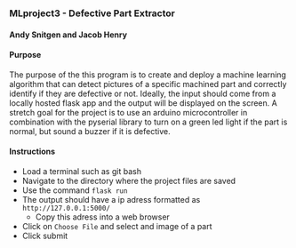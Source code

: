 ### MLproject3 - Defective Part Extractor
#### Andy Snitgen and Jacob Henry

#### Purpose
<p>
  The purpose of the this program is to create and deploy a machine learning algorithm that can detect pictures of a specific machined part and correctly identify if they are defective or not.  Ideally, the input should come from a locally hosted flask app and the output will be displayed on the screen.  A stretch goal for the project is to use an arduino microcontroller in combination with the pyserial library to turn on a green led light if the part is normal, but sound a buzzer if it is defective. </p>

#### Instructions
* Load a terminal such as git bash
* Navigate to the directory where the project files are saved
* Use the command `flask run`
* The output should have a ip adress formatted as `http://127.0.0.1:5000/`
  * Copy this adress into a web browser
* Click on `Choose File` and select and image of a part
* Click submit
